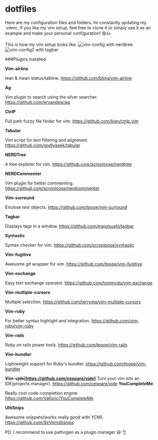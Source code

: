 dotfiles
========

Here are my configuration files and folders. Im constantly updating my .vimrc, if you like my vim setup, feel free to clone it or simply use it as an example and make your personal configuration! :smile::+1:

This is how my vim setup looks like.
![vim-config with nerdtree](https://github.com/kriox26/dotfiles/blob/master/vim-config.png)
![vim-config2 with tagbar](https://github.com/kriox26/dotfiles/blob/master/vim-config2.png)

###Plugins installed

**Vim-airline**

lean & mean status/tabline. https://github.com/bling/vim-airline

**Ag**

Vim plugin to search using the silver searcher. https://github.com/ervandew/ag

**CtrlP**

Full path fuzzy file finder for vim. https://github.com/kien/ctrlp.vim

**Tabular**

Vim script for text filtering and alignment. https://github.com/godlygeek/tabular

**NERDTree**

A tree explorer for vim. https://github.com/scrooloose/nerdtree

**NERDCommenter**

Vim plugin for better commenting. https://github.com/scrooloose/nerdcommenter

**Vim-surround**

Enclose text objects. https://github.com/tpope/vim-surround

**Tagbar**

Displays tags in a window. https://github.com/majutsushi/tagbar

**Syntastic**

Syntax checker for vim. https://github.com/scrooloose/syntastic

**Vim-fugitive**

Awesome git wrapper for vim. https://github.com/tpope/vim-fugitive

**Vim-exchange**

Easy text exchange operator. https://github.com/tommcdo/vim-exchange

**Vim-multiple-cursors**

Multiple selection. https://github.com/terryma/vim-multiple-cursors

**Vim-ruby**

For better syntax highlight and integration. https://github.com/vim-ruby/vim-ruby

**Vim-rails**

Ruby on rails power tools. https://github.com/tpope/vim-rails

**Vim-bundler**

Lightweight support for Ruby's bundler. https://github.com/tpope/vim-bundler

**Vim-vjde[https://github.com/cespare/vjde]**
Turn your vim into an IDE(projects manager). https://github.com/cespare/vjde
**YouCompleteMe**

Really cool code-completion engine. https://github.com/Valloric/YouCompleteMe

**UltiSnips**

Awesome snippets(works really good with YCM). https://github.com/SirVer/ultisnips


PD: I recommend to use pathogen as a plugin manager :smiley: :ok_hand:
